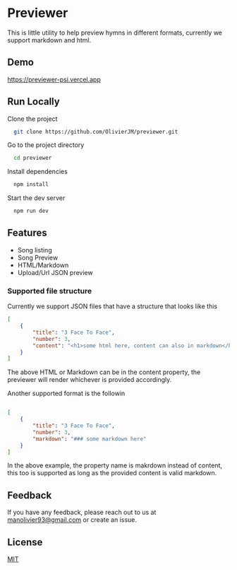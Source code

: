 
# Previewer

This is little utility to help preview hymns in different formats, currently we support markdown and html.


## Demo

https://previewer-psi.vercel.app

## Run Locally

Clone the project

```bash
  git clone https://github.com/OlivierJM/previewer.git
```

Go to the project directory

```bash
  cd previewer
```

Install dependencies

```bash
  npm install
```

Start the dev server

```bash
  npm run dev
```


## Features

- Song listing
- Song Preview
- HTML/Markdown
- Upload/Url JSON preview


### Supported file structure

Currently we support JSON files that have a structure that looks like this

```json
[
    {
        "title": "3 Face To Face",
        "number": 3,
        "content": "<h1>some html here, content can also in markdown</h1>"
    }
]
```
The above HTML or Markdown can be in the content property, the previewer will render whichever is provided accordingly.

Another supported format is the followin

```json

[
    {
        "title": "3 Face To Face",
        "number": 3,
        "markdown": "### some markdown here"
    }
]
```
In the above example, the property name is makrdown instead of content, this too is supported as long as the provided content is valid markdown.

## Feedback

If you have any feedback, please reach out to us at manolivier93@gmail.com or create an issue.


## License

[MIT](https://choosealicense.com/licenses/mit/)

